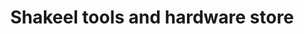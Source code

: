 ---
title: "Shakeel tools and hardware store"
url: /karachi/shakeel-tools-and-hardware-store/
shop: hardware
---